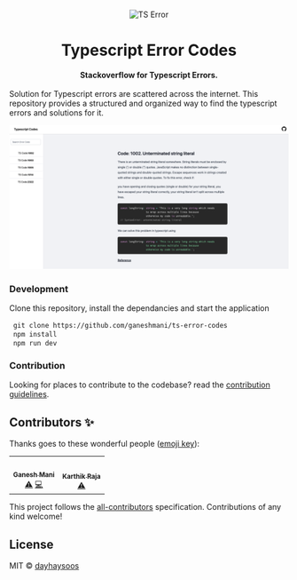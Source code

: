 <div align="center">
  <br>
  <img alt="TS Error" src="https://upload.wikimedia.org/wikipedia/commons/thumb/4/4c/Typescript_logo_2020.svg/1200px-Typescript_logo_2020.svg.png" width="300px">
  <h1>Typescript Error Codes</h1>
  <strong>Stackoverflow for Typescript Errors.</strong>
</div>
<br>
Solution for Typescript errors are scattered across the internet. This repository provides a structured and organized way to find the typescript errors and solutions for it.

[![Ts Error Code](./demo.png)
](https://ts-error-codes.vercel.app/)

### Development

Clone this repository, install the dependancies and start the application

```
 git clone https://github.com/ganeshmani/ts-error-codes
 npm install
 npm run dev
```

### Contribution

Looking for places to contribute to the codebase?
read the [contribution guidelines](https://github.com/ganeshmani/ts-error-codes/blob/main/contribution.md).

## Contributors ✨

Thanks goes to these wonderful people ([emoji key](https://allcontributors.org/docs/en/emoji-key)):

<!-- ALL-CONTRIBUTORS-LIST:START - Do not remove or modify this section -->
<!-- prettier-ignore-start -->
<!-- markdownlint-disable -->
<table>
  <tr>
    <td align="center"><a href="http://www.ganeshmani.dev"><img src="https://avatars.githubusercontent.com/u/17050715?v=4" width="100px;" alt=""/><br /><sub><b>Ganesh Mani</b></sub></a><br /><a href="https://github.com/ganeshmani/ts-error-codes/commits?author=ganeshmani" title="Tests">⚠️</a> <a href="https://github.com/ganeshmani/ts-error-codes/commits?author=ganeshmani" title="Code">💻</a></td>
    <td align="center"><a href="https://github.com/karthick3018"><img src="https://avatars.githubusercontent.com/u/47154512?v=4" width="100px;" alt=""/><br /><sub><b>Karthik Raja</b></sub></a><br /><a href="https://github.com/ganeshmani/ts-error-codes/commits?author=karthick3018" title="Tests">⚠️</a></td>

  </tr>
 
</table>

<!-- markdownlint-restore -->
<!-- prettier-ignore-end -->

<!-- ALL-CONTRIBUTORS-LIST:END -->

This project follows the [all-contributors](https://github.com/all-contributors/all-contributors) specification. Contributions of any kind welcome!

## License

MIT © [dayhaysoos](https://github.com/dayhaysoos)
